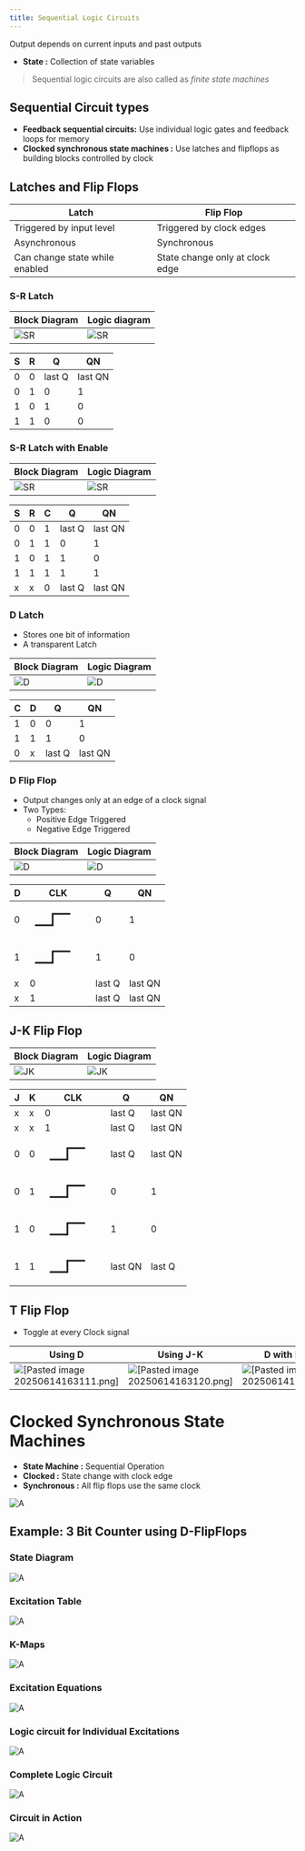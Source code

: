 ```yaml
---
title: Sequential Logic Circuits
---
```


Output depends on current inputs and past outputs
- **State :** Collection of state variables
> Sequential logic circuits are also called as  *finite state machines*

## Sequential Circuit types
- **Feedback sequential circuits:** Use individual logic gates and feedback loops for memory
- **Clocked synchronous state machines :** Use latches and flipflops as building blocks controlled by clock
## Latches and Flip Flops

| Latch                          | Flip Flop                       |
| ------------------------------ | ------------------------------- |
| Triggered by input level       | Triggered by clock edges        |
| Asynchronous                   | Synchronous                     |
| Can change state while enabled | State change only at clock edge |
### S-R Latch
| Block Diagram                        | Logic diagram                        |
| ------------------------------------ | ------------------------------------ |
| ![SR](./sequential/Pasted%20image%2020250614155834.png) | ![SR](./sequential/Pasted%20image%2020250614155922.png) |

| S   | R   | Q      | QN      |
| --- | --- | ------ | ------- |
| 0   | 0   | last Q | last QN |
| 0   | 1   | 0      | 1       |
| 1   | 0   | 1      | 0       |
| 1   | 1   | 0      | 0       |
### S-R Latch with Enable
| Block Diagram                        | Logic Diagram                        |
| ------------------------------------ | ------------------------------------ |
| ![SR](./sequential/Pasted%20image%2020250614160123.png) | ![SR](./sequential/Pasted%20image%2020250614160138.png) |

| S   | R   | C   | Q      | QN      |
| --- | --- | --- | ------ | ------- |
| 0   | 0   | 1   | last Q | last QN |
| 0   | 1   | 1   | 0      | 1       |
| 1   | 0   | 1   | 1      | 0       |
| 1   | 1   | 1   | 1      | 1       |
| x   | x   | 0   | last Q | last QN |
### D Latch
- Stores one bit of information
- A transparent Latch

| Block Diagram                        | Logic Diagram                        |
| ------------------------------------ | ------------------------------------ |
| ![D](./sequential/Pasted%20image%2020250614160603.png) | ![D](./sequential/Pasted%20image%2020250614160624.png) |

| C   | D   | Q      | QN      |
| --- | --- | ------ | ------- |
| 1   | 0   | 0      | 1       |
| 1   | 1   | 1      | 0       |
| 0   | x   | last Q | last QN |
### D Flip Flop
- Output changes only at an edge of a clock signal
- Two Types:
	- Positive Edge Triggered
	- Negative Edge Triggered

| Block Diagram                        | Logic Diagram                        |
| ------------------------------------ | ------------------------------------ |
| ![D](./sequential/Pasted%20image%2020250614160904.png) | ![D](./sequential/Pasted%20image%2020250614160919.png) |

| D   | CLK                                                                                                                                                                                                                                                                                                                                                                                                                               | Q      | QN      |
| --- | --------------------------------------------------------------------------------------------------------------------------------------------------------------------------------------------------------------------------------------------------------------------------------------------------------------------------------------------------------------------------------------------------------------------------------- | ------ | ------- |
| 0   | <svg width="100" height="60" viewBox="0 0 100 60" xmlns="http://www.w3.org/2000/svg"> <g stroke="currentColor" stroke-width="3" fill="none" stroke-linecap="round" stroke-linejoin="round"> <!-- Horizontal line (left) --> <line x1="10" y1="40" x2="40" y2="40" /> <!-- Vertical line (rising edge) --> <line x1="40" y1="40" x2="40" y2="20" /> <!-- Horizontal line (right) --> <line x1="40" y1="20" x2="70" y2="20" /> </g> </svg> | 0      | 1       |
| 1   | <svg width="100" height="60" viewBox="0 0 100 60" xmlns="http://www.w3.org/2000/svg"> <g stroke="currentColor" stroke-width="3" fill="none" stroke-linecap="round" stroke-linejoin="round"> <!-- Horizontal line (left) --> <line x1="10" y1="40" x2="40" y2="40" /> <!-- Vertical line (rising edge) --> <line x1="40" y1="40" x2="40" y2="20" /> <!-- Horizontal line (right) --> <line x1="40" y1="20" x2="70" y2="20" /> </g> </svg> | 1      | 0       |
| x   | 0                                                                                                                                                                                                                                                                                                                                                                                                                                 | last Q | last QN |
| x   | 1                                                                                                                                                                                                                                                                                                                                                                                                                                 | last Q | last QN |
## J-K Flip Flop
| Block Diagram                        | Logic Diagram                        |
| ------------------------------------ | ------------------------------------ |
| ![JK](./sequential/Pasted%20image%2020250614162708.png) | ![JK](./sequential/Pasted%20image%2020250614162748.png) |

| J   | K   | CLK                                                                                                                                                                                                                                                                                                                                                                                                                               | Q       | QN      |
| --- | --- | --------------------------------------------------------------------------------------------------------------------------------------------------------------------------------------------------------------------------------------------------------------------------------------------------------------------------------------------------------------------------------------------------------------------------------- | ------- | ------- |
| x   | x   | 0                                                                                                                                                                                                                                                                                                                                                                                                                                 | last Q  | last QN |
| x   | x   | 1                                                                                                                                                                                                                                                                                                                                                                                                                                 | last Q  | last QN |
| 0   | 0   | <svg width="100" height="60" viewBox="0 0 100 60" xmlns="http://www.w3.org/2000/svg"> <g stroke="currentColor" stroke-width="3" fill="none" stroke-linecap="round" stroke-linejoin="round"> <!-- Horizontal line (left) --> <line x1="10" y1="40" x2="40" y2="40" /> <!-- Vertical line (rising edge) --> <line x1="40" y1="40" x2="40" y2="20" /> <!-- Horizontal line (right) --> <line x1="40" y1="20" x2="70" y2="20" /> </g> </svg> | last Q  | last QN |
| 0   | 1   | <svg width="100" height="60" viewBox="0 0 100 60" xmlns="http://www.w3.org/2000/svg"> <g stroke="currentColor" stroke-width="3" fill="none" stroke-linecap="round" stroke-linejoin="round"> <!-- Horizontal line (left) --> <line x1="10" y1="40" x2="40" y2="40" /> <!-- Vertical line (rising edge) --> <line x1="40" y1="40" x2="40" y2="20" /> <!-- Horizontal line (right) --> <line x1="40" y1="20" x2="70" y2="20" /> </g> </svg> | 0       | 1       |
| 1   | 0   | <svg width="100" height="60" viewBox="0 0 100 60" xmlns="http://www.w3.org/2000/svg"> <g stroke="currentColor" stroke-width="3" fill="none" stroke-linecap="round" stroke-linejoin="round"> <!-- Horizontal line (left) --> <line x1="10" y1="40" x2="40" y2="40" /> <!-- Vertical line (rising edge) --> <line x1="40" y1="40" x2="40" y2="20" /> <!-- Horizontal line (right) --> <line x1="40" y1="20" x2="70" y2="20" /> </g> </svg> | 1       | 0       |
| 1   | 1   | <svg width="100" height="60" viewBox="0 0 100 60" xmlns="http://www.w3.org/2000/svg"> <g stroke="currentColor" stroke-width="3" fill="none" stroke-linecap="round" stroke-linejoin="round"> <!-- Horizontal line (left) --> <line x1="10" y1="40" x2="40" y2="40" /> <!-- Vertical line (rising edge) --> <line x1="40" y1="40" x2="40" y2="20" /> <!-- Horizontal line (right) --> <line x1="40" y1="20" x2="70" y2="20" /> </g> </svg> | last QN | last Q  |
## T Flip Flop
- Toggle at every Clock signal

| Using D                              | Using J-K                            | D with Enable                        | J-K With Enable                      |
| ------------------------------------ | ------------------------------------ | ------------------------------------ | ------------------------------------ |
| ![[Pasted image 20250614163111.png]](./sequential/Pasted%20image%2020250614163111.png) | ![[Pasted image 20250614163120.png]](./sequential/Pasted%20image%2020250614163120.png) | ![[Pasted image 20250614163130.png]](./sequential/Pasted%20image%2020250614163130.png) | ![[Pasted image 20250614163137.png]](./sequential/Pasted%20image%2020250614163137.png) |
# Clocked Synchronous State Machines
- **State Machine :** Sequential Operation
- **Clocked :** State change with clock edge
- **Synchronous :** All flip flops use the same clock

![A](./sequential/Pasted%20image%2020250614163446.png)

## Example: 3 Bit Counter using D-FlipFlops

### State Diagram

![A](./sequential/Pasted%20image%2020250614164724.png)
### Excitation Table
![A](./sequential/Pasted%20image%2020250614164759.png)
### K-Maps
![A](./sequential/Pasted%20image%2020250614164845.png)
### Excitation Equations
![A](./sequential/Pasted%20image%2020250614164919.png)

### Logic circuit for Individual Excitations
![A](./sequential/Pasted%20image%2020250614164956.png)
### Complete Logic Circuit
![A](./sequential/Pasted%20image%2020250614165509.png)
### Circuit in Action
![A](./sequential/SmartSelect_20250614_165323_Logic%20Circuit%20Simulator%20Pro.gif)
